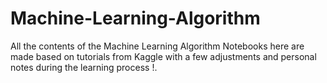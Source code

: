 # Machine-Learning-Algorithm

All the contents of the Machine Learning Algorithm Notebooks here are made based on tutorials from Kaggle with a few adjustments and personal notes during the learning process !.
